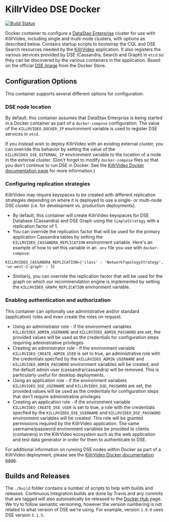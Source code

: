# KillrVideo DSE Docker

[![Build Status](https://travis-ci.org/KillrVideo/killrvideo-dse-config.svg?branch=master)](https://travis-ci.org/KillrVideo/killrvideo-dse-config)

Docker container to configure a [DataStax Enterprise][dse] cluster for use with KillrVideo,
including single and multi-node clusters, with options as described below. Contains startup 
scripts to bootstrap the CQL and DSE Search resources needed by the [KillrVideo][killrvideo] 
application. It also registers the various services provided by DSE (Cassandra, Search and Graph) in
`etcd` so they can be discovered by the various containers in the application.
Based on the official [DSE image][dse-docker] from the Docker Store.

## Configuration Options

This container supports several different options for configuration:

### DSE node location
By default, this container assumes that DataStax Enterprise is being started in a Docker container
as part of a `docker-compose` configuration. The value of the `KILLRVIDEO_DOCKER_IP` 
environment variable is used to register DSE services in `etcd`. 

If you instead wish to deploy KillrVideo with an existing external cluster, you can override this 
behavior by setting the value of the `KILLRVIDEO_DSE_EXTERNAL_IP` environment variable to the location 
of a node in the external cluster. (Don't forget to modify `docker-compose` files so that
you don't continue to run DSE in Docker. See the [KillrVideo Docker documentation page][docker-doc] 
for more information.) 

### Configuring replication strategies 
KillrVideo may require keyspaces to be created with different replication strategies depending
on where it is deployed to use a single- or multi-node DSE cluster (i.e. for development vs. 
production deployments). 

- By default, this container will create KillrVideo keyspaces for DSE Database (Cassandra) 
and DSE Graph using the `SimpleStrategy` with a replication factor of 1.
- You can override the replication factor that will be used for the primary application Cassandra
tables by setting the `KILLRVIDEO_CASSANDRA_REPLICATION` environment variable. Here's an example
of how to set this variable in an `.env` file you use with `docker-compose`:
```
KILLRVIDEO_CASSANDRA_REPLICATION={'class' : 'NetworkTopologyStrategy', 'us-west-2-graph' : 3}
```
- Similarly, you can override the replication factor that will be used for the graph on which our 
recommendation engine is implemented by setting the `KILLRVIDEO_GRAPH_REPLICATION` environment variable. 

### Enabling authentication and authorization
This container can optionally use administrative and/or standard (application) roles and even create the roles on 
request:

- Using an administrator role - if the environment variables `KILLRVIDEO_ADMIN_USERNAME` and
`KILLRVIDEO_ADMIN_PASSWORD` are set, the provided values will be used as the credentials for configuration steps 
requiring administrative privileges
- Creating an administrator role - if the environment variable `KILLRVIDEO_CREATE_ADMIN_USER` is set to true, 
an administrative role with the credentials specfied by the `KILLRVIDEO_ADMIN_USERNAME` and
`KILLRVIDEO_ADMIN_PASSWORD` environment variables will be created, and the default admin user 
(cassandra/cassandra) will be removed. This is particularly useful for desktop deployments.
- Using an application role - if the environment variables `KILLRVIDEO_DSE_USERNAME` and
`KILLRVIDEO_DSE_PASSWORD` are set, the provided values will be used as the credentials for configuration steps 
that don't require administrative privileges
- Creating an application role - if the environment variable `KILLRVIDEO_CREATE_DSE_USER` is set to true, 
a role with the credentials specfied by the `KILLRVIDEO_DSE_USERNAME` and `KILLRVIDEO_DSE_PASSWORD` environment 
variables will be created. This role will be granted permissions required by the KillrVideo application. The same 
username/password environment variables be provided to clients (containers) in the KillrVideo ecosystem such as the 
web application and test data generator in order for them to authenticate to DSE.

For additional information on running DSE nodes within Docker as part of a KillrVideo deployment,
please see the [KillrVideo Docker documentation page][docker-doc].

## Builds and Releases

The `./build` folder contains a number of scripts to help with builds and releases. Continuous
integration builds are done by Travis and any commits that are tagged will also automatically
be released to the [Docker Hub][docker-hub] page. We try to follow semantic versioning,
however the version numbering is not related to what version of DSE we're using. For example,
version `1.0.0` uses DSE version `5.1.5`.

[dse]: http://www.datastax.com/products/datastax-enterprise
[killrvideo]: https://killrvideo.github.io/
[dse-docker]: https://store.docker.com/images/datastax
[docker-hub]: https://hub.docker.com/r/killrvideo/killrvideo-dse/
[docker-doc]: https://killrvideo.github.io/docs/guides/docker/